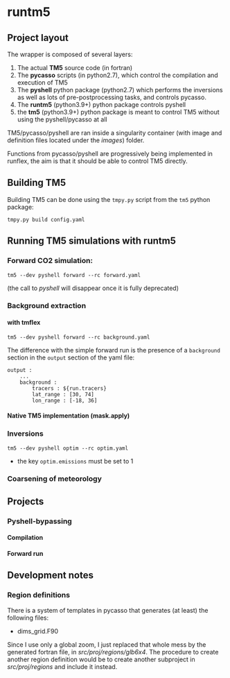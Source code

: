 # runtm5

## Project layout

The wrapper is composed of several layers: 

1. The actual **TM5** source code (in fortran)
2. The **pycasso** scripts (in python2.7), which control the compilation and execution of TM5
3. The **pyshell** python package (python2.7) which performs the inversions as well as lots of pre-postprocessing tasks, and controls pycasso.
4. The **runtm5** (python3.9+) python package controls pyshell
5. the **tm5** (python3.9+) python package is meant to control TM5 without using the pyshell/pycasso at all

TM5/pycasso/pyshell are ran inside a singularity container (with image and definition files located under the *images*) folder.

Functions from pycasso/pyshell are progressively being implemented in runflex, the aim is that it should be able to control TM5 directly.

## Building TM5

Building TM5 can be done using the `tmpy.py` script from the `tm5` python package:

```
tmpy.py build config.yaml
```

## Running TM5 simulations with runtm5

### Forward CO2 simulation:
```
tm5 --dev pyshell forward --rc forward.yaml
```
(the call to *pyshell* will disappear once it is fully deprecated)

### Background extraction

#### with tmflex

```
tm5 --dev pyshell forward --rc background.yaml
```

The difference with the simple forward run is the presence of a `background` section in the `output` section of the yaml file:
```
output :
    ...
    background :
        tracers : ${run.tracers}
        lat_range : [30, 74]
        lon_range : [-18, 36]
```

#### Native TM5 implementation (mask.apply)

### Inversions

```
tm5 --dev pyshell optim --rc optim.yaml
```
* the key `optim.emissions` must be set to 1

### Coarsening of meteorology

## Projects 

### Pyshell-bypassing

#### Compilation

#### Forward run

## Development notes

### Region definitions

There is a system of templates in pycasso that generates (at least) the following files:

- dims_grid.F90

Since I use only a global zoom, I just replaced that whole mess by the generated fortran file, in *src/proj/regions/glb6x4*. The procedure to create another region definition would be to create another subproject in *src/proj/regions* and include it instead.